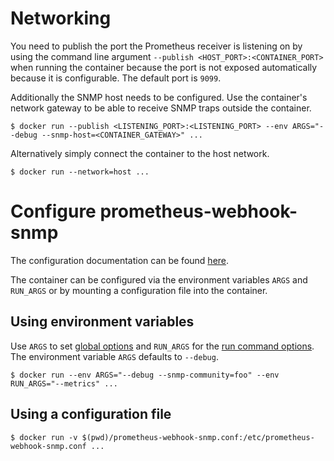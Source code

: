 # Networking
You need to publish the port the Prometheus receiver is listening on by
using the command line argument `--publish <HOST_PORT>:<CONTAINER_PORT>`
when running the container because the port is not exposed automatically
because it is configurable. The default port is `9099`.

Additionally the SNMP host needs to be configured. Use the container's
network gateway to be able to receive SNMP traps outside the container.

```
$ docker run --publish <LISTENING_PORT>:<LISTENING_PORT> --env ARGS="--debug --snmp-host=<CONTAINER_GATEWAY>" ...
```

Alternatively simply connect the container to the host network.

```
$ docker run --network=host ...
```

# Configure prometheus-webhook-snmp
The configuration documentation can be found [here](https://github.com/SUSE/prometheus-webhook-snmp/blob/master/README.md).

The container can be configured via the environment variables `ARGS` and
`RUN_ARGS` or by mounting a configuration file into the container.

## Using environment variables
Use `ARGS` to set [global options](https://github.com/SUSE/prometheus-webhook-snmp/blob/master/README.md#global)
and `RUN_ARGS` for the [run command options](https://github.com/SUSE/prometheus-webhook-snmp/blob/master/README.md#command-run).
The environment variable `ARGS` defaults to `--debug`.

```
$ docker run --env ARGS="--debug --snmp-community=foo" --env RUN_ARGS="--metrics" ...
```

## Using a configuration file
```
$ docker run -v $(pwd)/prometheus-webhook-snmp.conf:/etc/prometheus-webhook-snmp.conf ...
```
